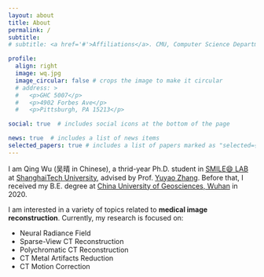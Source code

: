 ```yaml
---
layout: about
title: About
permalink: /
subtitle:
# subtitle: <a href='#'>Affiliations</a>. CMU, Computer Science Department, Pittsburgh.

profile:
  align: right
  image: wq.jpg
  image_circular: false # crops the image to make it circular
  # address: >
  #   <p>GHC 5007</p>
  #   <p>4902 Forbes Ave</p>
  #   <p>Pittsburgh, PA 15213</p>

social: true  # includes social icons at the bottom of the page

news: true  # includes a list of news items
selected_papers: true # includes a list of papers marked as "selected={true}"
---
```


I am Qing Wu (吴晴 in Chinese), a thrid-year Ph.D. student in [SMILE:smile: LAB](https://smilelab.com.cn/) at [ShanghaiTech University](https://www.shanghaitech.edu.cn/eng/), advised by Prof. [Yuyao Zhang](https://sist.shanghaitech.edu.cn/sist_en/2020/0814/c7582a54827/page.htm). Before that, I received my B.E. degree at [China University of Geosciences, Wuhan](https://en.cug.edu.cn/) in 2020.

I am interested in a variety of topics related to <strong>medical image reconstruction</strong>. Currently, my research is focused on: <br>
* Neural Radiance Field<br>
* Sparse-View CT Reconstruction<br>
* Polychromatic CT Reconstruction
* CT Metal Artifacts Reduction<br>
* CT Motion Correction<br>


<!-- See more in the [detailed CV](http://lattes.cnpq.br/4761632587625158). -->